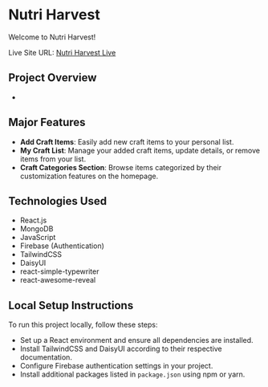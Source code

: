 # Nutri Harvest

Welcome to Nutri Harvest!

Live Site URL: [Nutri Harvest Live](https://glistening-paletas-065bec.netlify.app/)

## Project Overview

- 

## Major Features

- **Add Craft Items**: Easily add new craft items to your personal list.
- **My Craft List**: Manage your added craft items, update details, or remove items from your list.
- **Craft Categories Section**: Browse items categorized by their customization features on the homepage.

## Technologies Used

- React.js
- MongoDB
- JavaScript
- Firebase (Authentication)
- TailwindCSS
- DaisyUI
- react-simple-typewriter
- react-awesome-reveal

## Local Setup Instructions

To run this project locally, follow these steps:

- Set up a React environment and ensure all dependencies are installed.
- Install TailwindCSS and DaisyUI according to their respective documentation.
- Configure Firebase authentication settings in your project.
- Install additional packages listed in `package.json` using npm or yarn.

